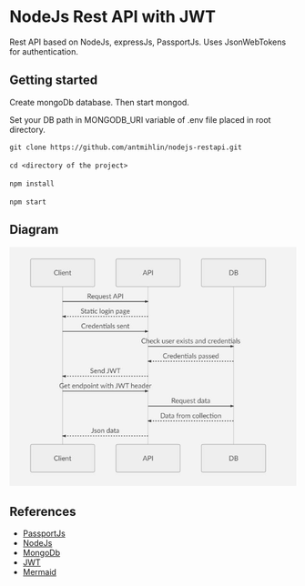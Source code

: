 # NodeJs Rest API with JWT

Rest API based on NodeJs, expressJs, PassportJs. 
Uses JsonWebTokens for authentication.

## Getting started

Create mongoDb database. Then start mongod.

Set your DB path in MONGODB_URI variable of .env file placed in root directory.

    git clone https://github.com/antmihlin/nodejs-restapi.git
    
    cd <directory of the project>
    
    npm install
    
    npm start



## Diagram

![alt text](diagramm.JPG)

## References

 - [PassportJs](http://www.passportjs.org/)
 - [NodeJs](https://nodejs.org/en/)
 - [MongoDb](https://www.mongodb.com/)
 - [JWT](https://jwt.io)
 - [Mermaid](https://mermaidjs.github.io/)
